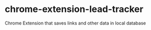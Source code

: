 # chrome-extension-lead-tracker
 Chrome Extension that saves links and other data in local database
